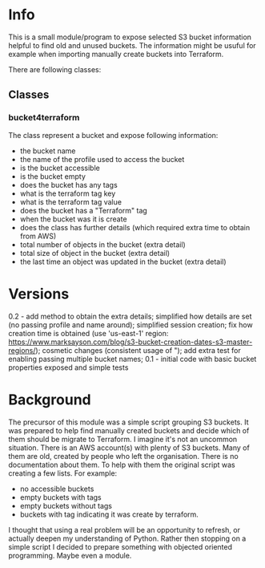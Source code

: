 # Info

This is a small module/program to expose selected S3 bucket information helpful to find old and unused buckets.
The information might be usuful for example when importing manually create buckets into Terraform.

There are following classes:

## Classes

### bucket4terraform
The class represent a bucket and expose following information:
- the bucket name
- the name of the profile used to access the bucket
- is the bucket accessible
- is the bucket empty
- does the bucket has any tags
- what is the terraform tag key
- what is the terraform tag value
- does the bucket has a "Terraform" tag
- when the bucket was it is create
- does the class has further details (which required extra time to obtain from AWS)
- total number of objects in the bucket (extra detail)
- total size of object in the bucket (extra detail)
- the last time an object was updated in the bucket (extra detail)

# Versions

0.2 - add method to obtain the extra details;
      simplified how details are set (no passing profile and name around);
      simplified session creation;
      fix how creation time is obtained (use 'us-east-1' region: https://www.marksayson.com/blog/s3-bucket-creation-dates-s3-master-regions/);
      cosmetic changes (consistent usage of ");
      add extra test for enabling passing multiple bucket names;
0.1 - initial code with basic bucket properties exposed and simple tests


# Background

The precursor of this module was a simple script grouping S3 buckets.
It was prepared to help find manually created buckets and decide which of them should be migrate to Terraform.
I imagine it's not an uncommon situation.
There is an AWS account(s) with plenty of S3 buckets.
Many of them are old, created by people who left the organisation.
There is no documentation about them.
To help with them the original script was creating a few lists.
For example:
- no accessible buckets
- empty buckets with tags
- empty buckets without tags
- buckets with tag indicating it was create by terraform.

I thought that using a real problem will be an opportunity to refresh, or actually deepen my understanding of Python.
Rather then stopping on a simple script I decided to prepare something with objected oriented programming.
Maybe even a module.

